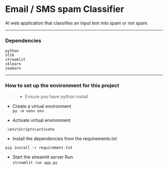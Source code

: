 # Email / SMS spam Classifier

AI web application that classifies an input text into spam or not spam.

<hr>

### Dependencies
`python` <br>
`nltk`
<br>
`streamlit` <br>
`sklearn` <br>
`seaborn`

<hr>

### How to set up the environment for this project

>- Ensure you have python install

* Create a virtual environment <br>
```py -m venv env```

* Activate virtual environment

```.\env\Scripts\activate```

* Install the dependencies from the requirements.txt <br>

```pip install -r requirement.txt```

* Start the streamlit server
Run <br>
```streamlit run app.py```



